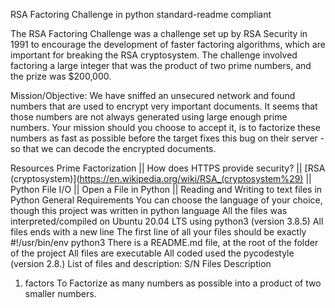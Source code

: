 RSA Factoring Challenge in python
standard-readme compliant

The RSA Factoring Challenge was a challenge set up by RSA Security in 1991 to encourage the development of faster factoring algorithms, which are important for breaking the RSA cryptosystem. The challenge involved factoring a large integer that was the product of two prime numbers, and the prize was $200,000.



Mission/Objective: We have sniffed an unsecured network and found numbers that are used to encrypt very important documents. It seems that those numbers are not always generated using large enough prime numbers. Your mission should you choose to accept it, is to factorize these numbers as fast as possible before the target fixes this bug on their server - so that we can decode the encrypted documents.

Resources
Prime Factorization || How does HTTPS provide security? || [RSA (cryptosystem)](https://en.wikipedia.org/wiki/RSA_(cryptosystem%29) || Python File I/O || Open a File in Python || Reading and Writing to text files in Python
General Requirements
You can choose the language of your choice, though this project was written in python language
All the files was interpreted/compiled on Ubuntu 20.04 LTS using python3 (version 3.8.5)
All files ends with a new line
The first line of all your files should be exactly #!/usr/bin/env python3
There is a README.md file, at the root of the folder of the project
All files are executable
All coded used the pycodestyle (version 2.8.)
List of files and description:
S/N	Files	Description
1.	factors	To Factorize as many numbers as possible into a product of two smaller numbers.
